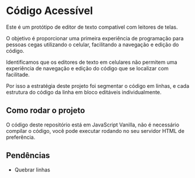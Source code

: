 # Código Acessível

Este é um protótipo de editor de texto compatível com leitores de telas.

O objetivo é proporcionar uma primeira experiência de programação para pessoas cegas utilizando o celular, facilitando a navegação e edição do código.

Identificamos que os editores de texto em celulares não permitem uma experiência de navegação e edição do código que se localizar com facilitade.

Por isso a estratégia deste projeto foi segmentar o código em linhas, e cada estrutura do código da linha em bloco editáveis individualmente.

## Como rodar o projeto

O código deste repositório está em JavaScript Vanilla, não é necessário compilar o código, você pode executar rodando no seu servidor HTML de preferência.

## Pendências

- Quebrar linhas